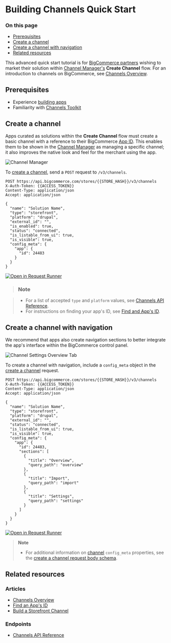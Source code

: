 <!-- https://developer.bigcommerce.com/api-docs/channels/quick-start -->

# Building Channels Quick Start

<div class="otp" id="no-index">

### On this page


 - [Prerequisites](#prerequisites)
 - [Create a channel](#create-a-channel)
 - [Create a channel with navigation](#create-a-channel-with-navigation)
 - [Related resources](#related-resources)

</div>

This advanced quick start tutorial is for [BigCommerce partners](https://www.bigcommerce.com/partners/) wishing to market their solution within [Channel Manager's](https://developer.bigcommerce.com/api-docs/channels/overview#resources) **Create Channel** flow. For an introduction to channels on BigCommerce, see [Channels Overview](https://developer.bigcommerce.com/api-docs/channels/overview).

## Prerequisites

- Experience [building apps](https://developer.bigcommerce.com/api-docs/apps/guide/intro)
- Familiarity with [Channels Toolkit](https://developer.bigcommerce.com/api-docs/channels/overview)

## Create a channel

Apps curated as solutions within the **Create Channel** flow must create a basic channel with a reference to their BigCommerce [App ID](https://developer.bigcommerce.com/api-docs/apps/tutorials/id). This enables them to be shown in the [Channel Manager](https://developer.bigcommerce.com/api-docs/channels/overview) as managing a specific channel; it also improves the native look and feel for the merchant using the app.

![Channel Manager](https://storage.googleapis.com/bigcommerce-production-dev-center/images/channels-channel-manager.png "Channel Manager")

To [create a channel](https://developer.bigcommerce.com/api-reference/cart-checkout/channels-listings-api/channels/createchannel), send a `POST` request to `/v3/channels`.

```http
POST https://api.bigcommerce.com/stores/{{STORE_HASH}}/v3/channels
X-Auth-Token: {{ACCESS_TOKEN}}
Content-Type: application/json
Accept: application/json

{
  "name": "Solution Name",
  "type": "storefront",
  "platform": "drupal",
  "external_id": "",
  "is_enabled": true,
  "status": "connected",
  "is_listable_from_ui": true,
  "is_visible": true,
  "config_meta": {
    "app": {
      "id": 24483
    }
  }
}
```

[![Open in Request Runner](https://storage.googleapis.com/bigcommerce-production-dev-center/images/Open-Request-Runner.svg)](https://developer.bigcommerce.com/api-reference/cart-checkout/channels-listings-api/channels/createchannel#requestrunner)

<div class="HubBlock--callout">
<div class="CalloutBlock--info">
<div class="HubBlock-content">

> ### Note

>
> - For a list of accepted `type` and `platform` values, see [Channels API Reference](https://developer.bigcommerce.com/api-reference/cart-checkout/channels-listings-api#platform).
> - For instructions on finding your app's ID, see [Find and App's ID](https://developer.bigcommerce.com/api-docs/apps/tutorials/id).

</div>
</div>
</div>

## Create a channel with navigation

We recommend that apps also create navigation sections to better integrate the app's interface within the BigCommerce control panel.

![Channel Settings Overview Tab](https://storage.googleapis.com/bigcommerce-production-dev-center/images/channels/channels-channel-overview.png "Channel Settings Overview Tab")

To create a channel with navigation, include a `config_meta` object in the [create a channel](https://developer.bigcommerce.com/api-reference/cart-checkout/channels-listings-api/channels/createchannel) request.

```http
POST https://api.bigcommerce.com/stores/{{STORE_HASH}}/v3/channels
X-Auth-Token: {{ACCESS_TOKEN}}
Content-Type: application/json
Accept: application/json

{
  "name": "Solution Name",
  "type": "storefront",
  "platform": "drupal",
  "external_id": "",
  "status": "connected",
  "is_listable_from_ui": true,
  "is_visible": true,
  "config_meta": {
    "app": {
      "id": 24483,
      "sections": [
        {
          "title": "Overview",
          "query_path": "overview"
        },
        {
          "title": "Import",
          "query_path": "import"
        },
        {
          "title": "Settings",
          "query_path": "settings"
        }
      ]
    }
  }
}
```

[![Open in Request Runner](https://storage.googleapis.com/bigcommerce-production-dev-center/images/Open-Request-Runner.svg)](https://developer.bigcommerce.com/api-reference/cart-checkout/channels-listings-api/channels/createchannel#requestrunner)

<div class="HubBlock--callout">
<div class="CalloutBlock--info">
<div class="HubBlock-content">

> **Note**
>
> - For additional information on [channel](https://developer.bigcommerce.com/api-reference/cart-checkout/channels-listings-api/channels) `config_meta` properties, see the [create a channel request body schema](https://developer.bigcommerce.com/api-reference/cart-checkout/channels-listings-api/channels/createchannel#request-body).

## Related resources

### Articles

- [Channels Overview](https://developer.bigcommerce.com/api-docs/channels/overview)
- [Find an App's ID](https://developer.bigcommerce.com/api-docs/apps/tutorials/id)
- [Build a Storefront Channel](https://developer.bigcommerce.com/api-docs/channels/tutorials/storefront)

### Endpoints

- [Channels API Reference](https://developer.bigcommerce.com/api-reference/cart-checkout/channels-listings-api)

